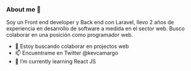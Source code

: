 ### About me 👋

Soy un Front end developer y Back end con Laravel, llevo 2
años de experiencia en desarrollo de software a medida en
el sector web. Busco colaborar en una posición como
programador web.

- 👯 Estoy buscando colaborar en projectos web
- 📫 Encuentrame en Twitter @kevcamargo
- 🌱 I’m currently learning React JS
<!--
**kevocam/kevocam** is a ✨ _special_ ✨ repository because its `README.md` (this file) appears on your GitHub profile.

Here are some ideas to get you started:

- 🔭 I’m currently working on ...
 ...
 ...
- 🤔 I’m looking for help with ...
- 💬 Ask me about ...
- 📫 How to reach me: ...
- 😄 Pronouns: ...
- ⚡ Fun fact: ...
-->

